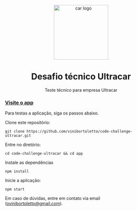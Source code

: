 <div align='center'>
  <img width="180px" alt="car logo" src="https://cdn-icons-png.flaticon.com/512/741/741407.png" />
  <h1>Desafio técnico Ultracar</h1>
  <p>
    Teste técnico para empresa Ultracar
  </p>
</div>

### <a href='https://code-challenge-ultracar-vinicius-bortoletto.vercel.app/'>Visite o app</a>

Para testas a aplicação, siga os passos abaixo.

Clone este repositório:

```
git clone https://github.com/vinibortoletto/code-challenge-ultracar.git
```

Entre no diretório:

```
cd code-challenge-ultracar && cd app
```

Instale as dependências

```
npm install
```

Inicie a aplicação:

```
npm start
```

Em caso de dúvidas, entre em contato via email (ovinibortoletto@gmail.com).
